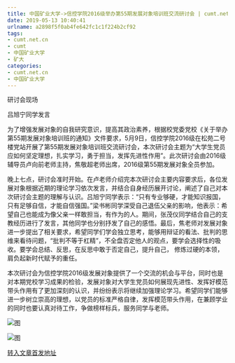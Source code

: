 ```yaml
---
title: 中国矿业大学->信控学院2016级举办第55期发展对象培训班交流研讨会 | cumt.net.cn
date: 2019-05-13 10:40:41
urlname: a2898f5f0ab4fe642fc1c1f224b2cf92
tags: 
- cumt.net.cn
- cumt
- 中国矿业大学
- 矿大
categories:
- cumt.net.cn
- 中国矿业大学
---
```



研讨会现场

吕旭宁同学发言

为了增强发展对象的自我研究意识，提高其政治素养，根据校党委党校《关于举办第55期发展对象培训班的通知》文件要求，5月9日，信控学院2016级在松苑二号楼党站开展了第55期发展对象培训班交流研讨会，本次研讨会主题为“大学生党员应如何坚定理想，扎实学习，勇于担当，发挥先进性作用”。此次研讨会由2016级辅导员卢向前老师主持，焦敬超老师出席，2016级第55期发展对象全员参加。

晚上七点，研讨会准时开始。在卢老师介绍完本次研讨会主要内容要求后，各位发展对象根据近期的理论学习依次发言，并结合自身经历展开讨论，阐述了自己对本次研讨会主题的理解与认识。吕旭宁同学表示：“只有专业够硬，才能知识报国，只有足够自信，才能自信强国。”梁书彬同学深受自己退伍父亲的影响，他表示：希望自己也能成为像父亲一样敢担当，有作为的人。期间，张茂仪同学结合自己的支教经历进行了发言，其他同学也分别抒发了自己的感悟。最后，焦老师对发展对象进一步提出了相关要求，希望同学们学会独立思考，能够用辩证的看法、批判的思维来看待问题，“批判不等于杠精”，不全盘否定他人的观点，要学会选择性的吸收。要学会总结、反思，在反思中敢于否定自己，提升自己， 修炼过硬的本领，肩负起新时代赋予的重任。

本次研讨会为信控学院2016级发展对象提供了一个交流的机会与平台，同时也是对本期党校学习成果的检验，发展对象对大学生党员如何展现先进性、发挥好模范带头作用有了更加深刻的认识，并纷纷表示将继续加强理论学习。希望同学们能够进一步树立崇高的理想，以党员的标准严格自律，发挥模范带头作用，在兼顾学业的同时也要认真对待工作，争做榜样标兵，服务同学与老师。



![图](http://xwzx.cumt.edu.cn/_upload/article/images/fd/2a/c06cc725444e909c292263738ae8/0be8d88a-f81f-4d48-b586-aa26d9ae7b15.jpg)

![图](http://xwzx.cumt.edu.cn/_upload/article/images/fd/2a/c06cc725444e909c292263738ae8/006eea25-7c62-46fa-9be2-87a78985ff7c.jpg)

[转入文章首发地址](http://xwzx.cumt.edu.cn/ff/58/c523a524120/page.htm)